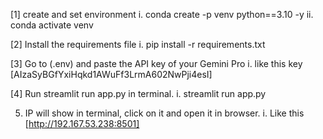 [1] create and set environment
i.  conda create -p venv python==3.10 -y
ii. conda activate venv 



[2] Install the requirements file
i.  pip install -r requirements.txt



[3] Go to (.env) and paste the API key of your Gemini Pro
i.  like this key [AIzaSyBGfYxiHqkd1AWuFf3LrmA602NwPji4esI]



[4] Run streamlit run app.py in terminal.
i.  streamlit run app.py



5. IP will show in terminal, click on it and open it in browser.
i. Like this [http://192.167.53.238:8501]
